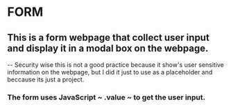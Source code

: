 # FORM
## This is a form webpage that collect user input and display it in a modal box on the webpage.

-- Security wise this is not a good practice because it show's user sensitive information on the webpage, but I did it just to use  as a placeholder and beccause its just a project.
### The form uses JavaScript ~ .value ~ to get the user input.
